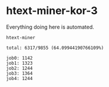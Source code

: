 # htext-miner-kor-3

Everything doing here is automated.

```
htext-miner

total: 6317/9855 (64.09944190766109%)

job0: 1142
job1: 1323
job2: 1244
job3: 1364
job4: 1244
```